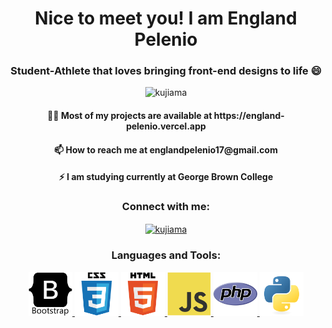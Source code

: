 <h1 align="center">Nice to meet you! I am England Pelenio</h1>
<h3 align="center">Student-Athlete that loves bringing front-end designs to life 😄 </h3>

<p align="center"> <img src="https://komarev.com/ghpvc/?username=kujiama&label=Profile%20views&color=7b06db&style=plastic" alt="kujiama" /> </p>

 <h4 align="center"> 👨‍💻 Most of my projects are available at https://england-pelenio.vercel.app</h4>

 <h4 align="center">  📫 How to reach me at englandpelenio17@gmail.com

 <h4 align="center"> ⚡ I am studying currently at George Brown College </h4>

<h3 align="center">Connect with me:</h3>
<p align="center">
<a href="https://codepen.io/kujiama" target="blank"><img align="center" src="https://raw.githubusercontent.com/rahuldkjain/github-profile-readme-generator/master/src/images/icons/Social/codepen.svg" alt="kujiama" height="30" width="70" /></a>
</p>

<h3 align="center">Languages and Tools:</h3>
<p align="center"> <a href="https://getbootstrap.com" target="_blank" rel="noreferrer"> <img src="https://raw.githubusercontent.com/devicons/devicon/master/icons/bootstrap/bootstrap-plain-wordmark.svg" alt="bootstrap" width="70" height="70"/> </a> <a href="https://www.w3schools.com/css/" target="_blank" rel="noreferrer"> <img src="https://raw.githubusercontent.com/devicons/devicon/master/icons/css3/css3-original-wordmark.svg" alt="css3" width="70" height="70"/> </a> <a href="https://www.w3.org/html/" target="_blank" rel="noreferrer"> <img src="https://raw.githubusercontent.com/devicons/devicon/master/icons/html5/html5-original-wordmark.svg" alt="html5" width="70" height="70"/> </a> <a href="https://developer.mozilla.org/en-US/docs/Web/JavaScript" target="_blank" rel="noreferrer"> <img src="https://raw.githubusercontent.com/devicons/devicon/master/icons/javascript/javascript-original.svg" alt="javascript" width="70" height="70"/> </a> <a href="https://www.php.net" target="_blank" rel="noreferrer"> <img src="https://raw.githubusercontent.com/devicons/devicon/master/icons/php/php-original.svg" alt="php" width="70" height="70"/> </a> <a href="https://www.python.org" target="_blank" rel="noreferrer"> <img src="https://raw.githubusercontent.com/devicons/devicon/master/icons/python/python-original.svg" alt="python" width="70" height="70"/> </a> </p>
